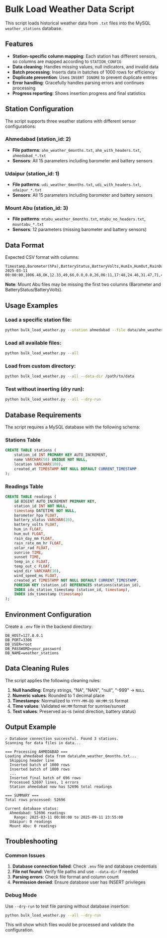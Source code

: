 # Bulk Load Weather Data Script

This script loads historical weather data from `.txt` files into the MySQL `weather_stations` database.

## Features

- **Station-specific column mapping**: Each station has different sensors, so columns are mapped according to `STATION_CONFIG`
- **Data cleaning**: Handles missing values, null indicators, and invalid data
- **Batch processing**: Inserts data in batches of 1000 rows for efficiency
- **Duplicate prevention**: Uses `INSERT IGNORE` to prevent duplicate entries
- **Error handling**: Gracefully handles parsing errors and continues processing
- **Progress reporting**: Shows insertion progress and final statistics

## Station Configuration

The script supports three weather stations with different sensor configurations:

### Ahmedabad (station_id: 2)
- **File patterns**: `ahm_weather_6months.txt`, `ahm_with_headers.txt`, `ahmedabad_*.txt`
- **Sensors**: All 15 parameters including barometer and battery sensors

### Udaipur (station_id: 1)
- **File patterns**: `udi_weather_6months.txt`, `udi_with_headers.txt`, `udaipur_*.txt`
- **Sensors**: All 15 parameters including barometer and battery sensors

### Mount Abu (station_id: 3)
- **File patterns**: `mtabu_weather_6months.txt`, `mtabu_no_headers.txt`, `mountabu_*.txt`
- **Sensors**: 12 parameters (missing barometer and battery sensors)

## Data Format

Expected CSV format with columns:
```
Timestamp,Barometer(hPa),BatteryStatus,BatteryVolts,HumIn,HumOut,RainDay(mm),RainRate(mm/hr),SolarRad,SunRise,SunSet,TempIn(C),TempOut(C),WindDir,WindSpeed(m/s)
2025-03-11 00:00:00,1006.48,OK,12.33,49,66,0.0,0.0,26,06:11,17:48,24.46,31.47,71,4.87
```

**Note**: Mount Abu files may be missing the first two columns (Barometer and BatteryStatus/BatteryVolts).

## Usage Examples

### Load a specific station file:
```bash
python bulk_load_weather.py --station ahmedabad --file data/ahm_weather_6months.txt
```

### Load all available files:
```bash
python bulk_load_weather.py --all
```

### Load from custom directory:
```bash
python bulk_load_weather.py --all --data-dir /path/to/data
```

### Test without inserting (dry run):
```bash
python bulk_load_weather.py --all --dry-run
```

## Database Requirements

The script requires a MySQL database with the following schema:

### Stations Table
```sql
CREATE TABLE stations (
    station_id INT PRIMARY KEY AUTO_INCREMENT,
    name VARCHAR(50) UNIQUE NOT NULL,
    location VARCHAR(100),
    created_at TIMESTAMP NOT NULL DEFAULT CURRENT_TIMESTAMP
);
```

### Readings Table
```sql
CREATE TABLE readings (
    id BIGINT AUTO_INCREMENT PRIMARY KEY,
    station_id INT NOT NULL,
    timestamp DATETIME NOT NULL,
    barometer_hpa FLOAT,
    battery_status VARCHAR(20),
    battery_volts FLOAT,
    hum_in FLOAT,
    hum_out FLOAT,
    rain_day_mm FLOAT,
    rain_rate_mm_hr FLOAT,
    solar_rad FLOAT,
    sunrise TIME,
    sunset TIME,
    temp_in_c FLOAT,
    temp_out_c FLOAT,
    wind_dir VARCHAR(10),
    wind_speed_ms FLOAT,
    created_at TIMESTAMP NOT NULL DEFAULT CURRENT_TIMESTAMP,
    FOREIGN KEY (station_id) REFERENCES stations(station_id),
    INDEX idx_station_timestamp (station_id, timestamp),
    INDEX idx_timestamp (timestamp)
);
```

## Environment Configuration

Create a `.env` file in the backend directory:
```
DB_HOST=127.0.0.1
DB_PORT=3306
DB_USER=root
DB_PASSWORD=your_password
DB_NAME=weather_stations
```

## Data Cleaning Rules

The script applies the following cleaning rules:

1. **Null handling**: Empty strings, "NA", "NAN", "null", "-999" → `NULL`
2. **Numeric values**: Rounded to 1 decimal place
3. **Timestamps**: Normalized to `YYYY-MM-DD HH:MM:SS` format
4. **Time values**: Validated `HH:MM` format for sunrise/sunset
5. **Text values**: Preserved as-is (wind direction, battery status)

## Output Example

```
✓ Database connection successful. Found 3 stations.
Scanning for data files in data...

=== Processing AHMEDABAD ===
Loading ahmedabad data from data\ahm_weather_6months.txt...
  Skipping header line
  Inserted batch of 1000 rows
  Inserted batch of 1000 rows
  ...
  Inserted final batch of 696 rows
  Processed 52697 lines, 1 errors
  Station ahmedabad now has 52696 total readings

=== SUMMARY ===
Total rows processed: 52696

Current database status:
  Ahmedabad: 52696 readings
    Range: 2025-03-11 00:00:00 to 2025-09-11 23:55:00
  Udaipur: 0 readings
  Mount Abu: 0 readings
```

## Troubleshooting

### Common Issues

1. **Database connection failed**: Check `.env` file and database credentials
2. **File not found**: Verify file paths and use `--data-dir` if needed
3. **Parsing errors**: Check file format and column count
4. **Permission denied**: Ensure database user has INSERT privileges

### Debug Mode

Use `--dry-run` to test file parsing without database insertion:
```bash
python bulk_load_weather.py --all --dry-run
```

This will show which files would be processed and validate the configuration.
